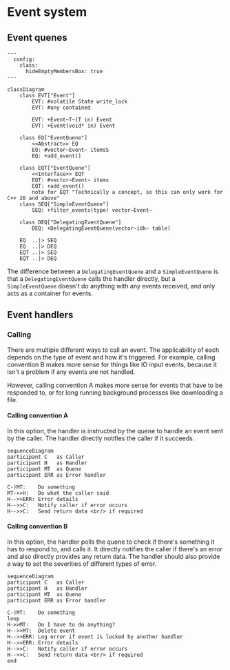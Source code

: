 # Event system

## Event quenes

```mermaid
---
  config:
    class:
      hideEmptyMembersBox: true
---

classDiagram
	class EVT["Event"]
		EVT: #volatile State write_lock
		EVT: #any contained

		EVT: +Event~T~(T in) Event
		EVT: +Event(void* in) Event

	class EQ["EventQuene"] 
		<<Abstract>> EQ
		EQ: #vector~Event~ itemsS
		EQ: +add_event()

	class EQT["EventQuene"] 
		<<Interface>> EQT
		EQT: #vector~Event~ items
		EQT: +add_event()
		note for EQT "Technically a concept, so this can only work for C++ 20 and above"
    class SEQ["SimpleEventQuene"]
		SEQ: +filter_events(type) vector~Event~

	class DEQ["DelegatingEventQuene"]
		DEQ: +DelegatingEventQuene(vector~idk~ table)

	EQ  ..|> SEQ
	EQ  ..|> DEQ
	EQT ..|> SEQ
	EQT ..|> DEQ
```

The difference between a `DelegatingEventQuene` and a `SimpleEventQuene` is 
that a `DelegatingEventQuene` calls the handler directly, but a 
`SimpleEventQuene`  doesn't do anything with any events received, and only 
acts as a container for events. 

## Event handlers

### Calling

There are multiple different ways to call an event. The applicability of each
depends on the type of event and how it's triggered. For example, calling convention
B makes more sense for things like IO input events, because it isn't a problem if 
any events are not handled. 

However, calling convention A makes more sense for events 
that have to be responded to, or for long running background processes like downloading
a file.

#### Calling convention A

In this option, the handler is instructed by the quene to handle an event sent
by the caller. The handler directly notifies the caller if it succeeds.

```mermaid
sequenceDiagram
participant C   as Caller
participant H   as Handler
participant MT  as Quene
participant ERR as Error handler

C-)MT:    Do something
MT->>H:   Do what the caller said
H-->>ERR: Error details
H-->>C:   Notify caller if error occurs
H-->>C:   Send return data <br/> if required
```

#### Calling convention B

In this option, the handler polls the quene to check if there's something it 
has to respond to, and calls it. It directly notifies the caller if there's an 
error and also directly provides any return data. The handler should also
provide a way to set the severities of different types of error.

```mermaid
sequenceDiagram
participant C   as Caller
participant H   as Handler
participant MT  as Quene
participant ERR as Error handler

C-)MT:    Do something
loop
H->>MT:   Do I have to do anything?
H-->>MT:  Delete event
H-->>ERR: Log error if event is locked by another handler
H-->>ERR: Error details
H-->>C:   Notify caller if error occurs
H-->>C:   Send return data <br/> if required
end
```